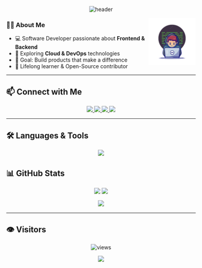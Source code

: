 <!-- HEADER IMAGE -->
<p align="center">
  <img src="https://capsule-render.vercel.app/api?type=waving&color=0:4F46E5,100:9333EA&height=200&section=header&text=Hi%20I'm%20Abdallah%20👋&fontSize=40&fontColor=FFFFFF&animation=fadeIn" alt="header"/>
</p>

<!-- ABOUT ME -->
<p align="center">
  <img align="right" src="https://raw.githubusercontent.com/mohamedelkashef15/mohamedelkashef15/main/github-profile.png" width="25%" alt="profile">
</p>

### 👨‍💻 About Me
- 💻 Software Developer passionate about **Frontend & Backend**  
- 🚀 Exploring **Cloud & DevOps** technologies  
- 🎯 Goal: Build products that make a difference  
- 🌱 Lifelong learner & Open-Source contributor  

---

## 📫 Connect with Me
<p align="center">
  <a href="https://facebook.com/AbdallahThyab1">
    <img src="https://img.shields.io/badge/Facebook-1877F2?style=for-the-badge&logo=facebook&logoColor=white"/>
  </a>
  <a href="https://linkedin.com/in/AbdallahThyab1">
    <img src="https://img.shields.io/badge/LinkedIn-0A66C2?style=for-the-badge&logo=linkedin&logoColor=white"/>
  </a>
  <a href="https://instagram.com/AbdallahThyab1">
    <img src="https://img.shields.io/badge/Instagram-E4405F?style=for-the-badge&logo=instagram&logoColor=white"/>
  </a>
  <a href="https://youtube.com/@AbdallahThyab1">
    <img src="https://img.shields.io/badge/YouTube-FF0000?style=for-the-badge&logo=youtube&logoColor=white"/>
  </a>
</p>

---
## 🛠️ Languages & Tools

<p align="center">
  <img src="https://skillicons.dev/icons?i=cpp,java,html,css,js,mysql,git,github,vscode,figma" height="50" />
</p>

## 📊 GitHub Stats
<p align="center">
  <img src="https://github-readme-stats.vercel.app/api?username=AbdallahThyab1&show_icons=true&theme=tokyonight&hide_border=true" height="165"/>
  <img src="https://streak-stats.demolab.com?user=AbdallahThyab1&theme=tokyonight&hide_border=true" height="165"/>
</p>

<p align="center">
  <img src="https://github-readme-stats.vercel.app/api/top-langs/?username=AbdallahThyab1&layout=compact&theme=tokyonight&hide_border=true"/>
</p>

---



## 👁️ Visitors
<p align="center">
  <img src="https://komarev.com/ghpvc/?username=AbdallahThyab1&style=flat-square&color=blueviolet" alt="views"/>
</p>

<p align="center">
  <img src="https://capsule-render.vercel.app/api?type=waving&color=0:9333EA,100:4F46E5&height=100&section=footer"/>
</p>
